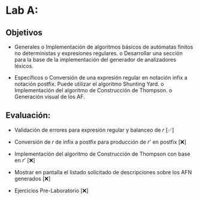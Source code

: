 # Lab A:

## Objetivos
* Generales
    o Implementación de algoritmos básicos de autómatas finitos no deterministas y expresiones regulares.
    o Desarrollar una sección para la base de la implementación del generador de  analizadores léxicos.

* Específicos
    o Conversión de una expresión regular en notación infix a notación postfix. Puede utilizar el algoritmo Shunting Yard.
    o Implementación del algoritmo de Construcción de Thompson. o Generación visual de los AF.


## Evaluación:

* Validación de errores para expresión regular y balanceo de 𝑟                                   [✅]

* Conversión de 𝑟 de infix a postfix para producción de 𝑟' en postfix                            [❌]

* Implementación del algoritmo de Construcción de Thompson con base en 𝑟'                        [❌]   

* Mostrar en pantalla el listado solicitado de descripciones sobre los AFN generados                                                                                       [❌]

* Ejercicios Pre-Laboratorio                                                                     [❌]
